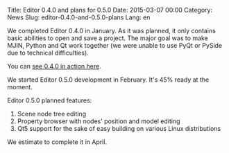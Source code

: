 Title: Editor 0.4.0 and plans for 0.5.0
Date: 2015-03-07 00:00
Category: News
Slug: editor-0.4.0-and-0.5.0-plans
Lang: en

We completed Editor 0.4.0 in January. As it was planned, it only contains basic abilities to open and save a project. The major goal was to make MJIN, Python and Qt work together (we were unable to use PyQt or PySide due to technical difficulties).

You can <a title="Editor 0.4.0" href="http://youtu.be/3cqiTIjWwA8" target="_blank">see 0.4.0 in action here</a>. 

We started Editor 0.5.0 development in February. It's 45% ready at the moment.

Editor 0.5.0 planned features:

1. Scene node tree editing
1. Property browser with nodes' position and model editing
1. Qt5 support for the sake of easy building on various Linux distributions

We estimate to complete it in April.
